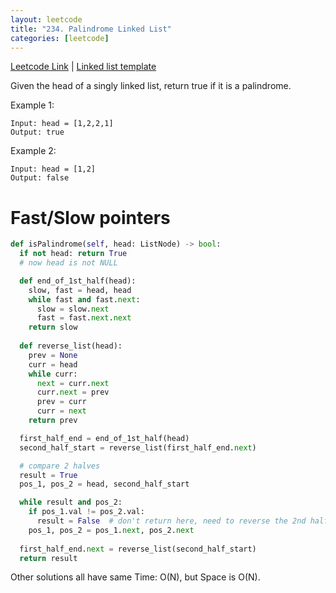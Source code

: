 ```yaml
---
layout: leetcode
title: "234. Palindrome Linked List"
categories: [leetcode]
---
```


[Leetcode Link](https://leetcode.com/problems/palindrome-linked-list/) | [Linked list template](/template/linked_list)

Given the head of a singly linked list, return true if it is a palindrome.

Example 1:

```
Input: head = [1,2,2,1]
Output: true
```

Example 2:

```
Input: head = [1,2]
Output: false
```

# Fast/Slow pointers

```python
def isPalindrome(self, head: ListNode) -> bool:
  if not head: return True
  # now head is not NULL

  def end_of_1st_half(head):
    slow, fast = head, head
    while fast and fast.next:
      slow = slow.next
      fast = fast.next.next
    return slow
  
  def reverse_list(head):
    prev = None
    curr = head
    while curr:
      next = curr.next
      curr.next = prev
      prev = curr
      curr = next
    return prev

  first_half_end = end_of_1st_half(head)
  second_half_start = reverse_list(first_half_end.next)

  # compare 2 halves
  result = True
  pos_1, pos_2 = head, second_half_start

  while result and pos_2:
    if pos_1.val != pos_2.val:
      result = False  # don't return here, need to reverse the 2nd half
    pos_1, pos_2 = pos_1.next, pos_2.next
  
  first_half_end.next = reverse_list(second_half_start)
  return result
```

Other solutions all have same Time: O(N), but Space is O(N). 